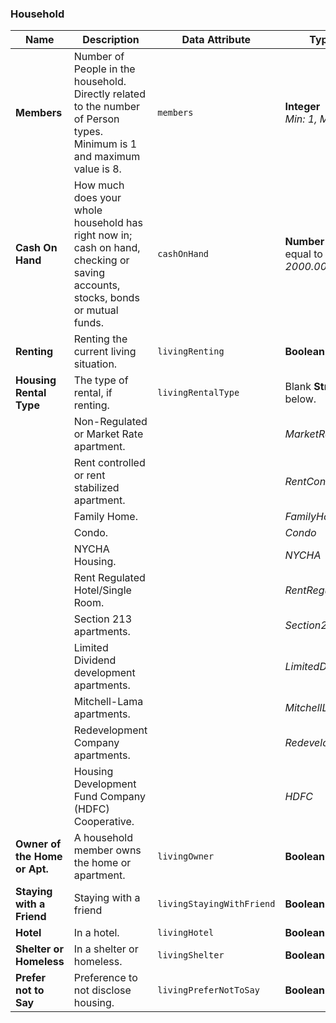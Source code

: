 ### Household

|Name|Description|Data Attribute|Type and/or Value|
| ----- | ----- | ----- | ----- |
|<b>Members</b>|Number of People in the household. Directly related to the number of Person types. Minimum is 1 and maximum value is 8. |<code class='font-bold text-h5'>members</code>|<b class='text-primary-blue'>Integer</b> <br><em class='whitespace-no-wrap text-secondary-grey'>Min: 1, Max: 8</em>|
|<b>Cash On Hand</b> | How much does your whole household has right now in; cash on hand, checking or saving accounts, stocks, bonds or mutual funds.| <code class='font-bold text-h5'>cashOnHand</code> | <b class='text-primary-blue'>Number</b> greater than or equal to 0. <span class='whitespace-no-wrap'><em class='text-secondary-grey'>Example: 2000.00</em></span>|
|<b>Renting</b> | Renting the current living situation.| <code class='font-bold text-h5'>livingRenting</code> |<b class='text-primary-blue'>Boolean</b>|
|<b>Housing Rental Type </b>|The type of rental, if renting. |<code class='font-bold text-h5'>livingRentalType</code>|Blank <b class='text-primary-blue'>String</b><em class='text-secondary-grey'>(“”)</em> or one listed below.|
||Non-Regulated or Market Rate apartment.||<em class='text-secondary-grey'>MarketRate</em>|
||Rent controlled or rent stabilized apartment.||<em class='text-secondary-grey'>RentControlled</em>|
||Family Home.||<em class='text-secondary-grey'>FamilyHome</em>|
||Condo.||<em class='text-secondary-grey'>Condo</em>|
||NYCHA Housing.||<em class='text-secondary-grey'>NYCHA</em>|
||Rent Regulated Hotel/Single Room.||<em class='text-secondary-grey'>RentRegulatedHotel</em>|
||Section 213 apartments.||<em class='text-secondary-grey'>Section213</em>|
||Limited Dividend development apartments.||<em class='text-secondary-grey'>LimitedDividendDevelopment</em>|
||Mitchell-Lama apartments.||<em class='text-secondary-grey'>MitchellLama</em>|
||Redevelopment Company apartments.||<em class='text-secondary-grey'>RedevelopmentCompany</em>|
||Housing Development Fund Company (HDFC) Cooperative.||<em class='text-secondary-grey'>HDFC</em>|
|<b>Owner of the Home or Apt.</b>|A household member owns the home or apartment.|<code class='font-bold text-h5'>livingOwner</code>|<b class='text-primary-blue'>Boolean</b>|
|<b>Staying with a Friend</b>|Staying with a friend|<code class='font-bold text-h5'>livingStayingWithFriend</code>|<b class='text-primary-blue'>Boolean</b>|
|<b>Hotel|In a hotel.</b>|<code class='font-bold text-h5'>livingHotel</code>|<b class='text-primary-blue'>Boolean</b>|
|<b>Shelter or Homeless</b>|In a shelter or homeless.|<code class='font-bold text-h5'>livingShelter</code>|<b class='text-primary-blue'>Boolean</b>|
|<b>Prefer not to Say</b>|Preference to not disclose housing.|<code class='font-bold text-h5'>livingPreferNotToSay</code>|<b class='text-primary-blue'>Boolean</b>|